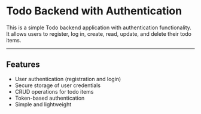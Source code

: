 # Todo Backend with Authentication

This is a simple Todo backend application with authentication functionality. It allows users to register, log in, create, read, update, and delete their todo items.

---

## Features

- User authentication (registration and login)
- Secure storage of user credentials
- CRUD operations for todo items
- Token-based authentication
- Simple and lightweight
